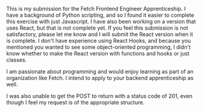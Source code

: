 This is my submission for the Fetch Frontend Engineer Apprenticeship. I have a background of Python scripting, and so I found it easier to complete this exercise with just Javascript. I have also been working on a version that uses React, but that is not complete yet. If you feel this submission is not satisfactory, please let me know and I will submit the React version when it is complete. I don't have experience using React Hooks, and because you mentioned you wanted to see some object-oriented programming, I didn't know whether to make the React version with functions and hooks or just classes.

I am passionate about programming and would enjoy learning as part of an organization like Fetch. I intend to apply to your backend apprenticeship as well.

I was also unable to get the POST to return with a status code of 201, even though I feel my request is of the appropriate structure.
